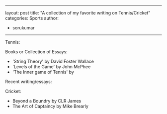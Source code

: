 
---
layout: post
title: "A collection of my favorite writing on Tennis/Cricket"
categories: Sports
author:
- sorukumar
---

Tennis:

Books or Collection of Essays:

 - 'String Theory' by David Foster Wallace 
 - 'Levels of the Game' by John McPhee 
 - 'The Inner game of Tennis' by 

Recent writing/essays:


Cricket:

 - Beyond a Boundry by CLR James
 - The Art of Captaincy by Mike Brearly

<!--stackedit_data:
eyJoaXN0b3J5IjpbLTk1NzUzNDY1OSwtMTI3ODQzOTg4MSwtMT
gyNDUxMTUsLTk4NzQ1MDkxMiwtMTQzNTQzMzA4MSw3MzA5OTgx
MTZdfQ==
-->